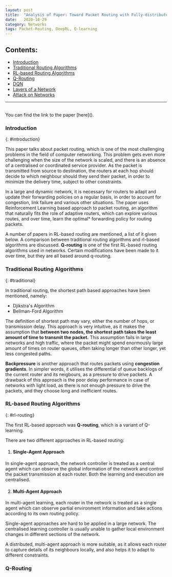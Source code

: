 ```yaml
---
layout: post
title:  "Analysis of Paper: Toward Packet Routing with Fully-distributed Multi-agent Deep Reinforcement Learning"
date:   2020-10-29 
category: Networks
tags: Packet-Routing, DeepRL, Q-learning
---
```

## Contents:
* [Introduction](#introduction)
* [Traditional Routing Algorithms](#traditional)
* [RL-based Routing Algorithms](#rl-routing)
* [Q-Routing](#q-routing)
* [DQN](#delay)
* [Layers of a Network](#layers)
* [Attack on Networks](#attack)

***  

<br/>
You can find the link to the paper [here]().

### Introduction
{: #introduction}

This paper talks about packet routing, which is one of the most challenging problems in the field of computer networking. This problem gets even more challenging when the size of the network is scaled, and there is an absence of a centralised or coordinated service provider. As the packet is transmitted from source to destination, the routers at each hop should decide to which neighbour should they send their packet, in order to minimize the delivery time, subject to other constraints.

In a large and dynamic network, it is necessary for routers to adapt and update their forwarding policies on a regular basis, in order to account for congestion, link failure and various other situations. The paper uses Reinforcement Learning based approach to packet routing, an algorithm that naturally fits the role of adaptive routers, which can explore various routes, and over time, learn the optimal* forwarding policy for routing packets.

A number of papers in RL-based routing are mentioned, a list of it given below. A comparison between traditional routing algorithms and rl-based algorithms are discussed. **Q-routing** is one of the first RL-based routing algorithms used in networks. Certain modifications have been made to it over time, but they are all based around q-routing.

### Traditional Routing Algorithms
{: #traditional}

In traditional routing, the shortest path based approaches have been mentioned, namely:
* Djikstra's Algorithm 
* Bellman-Ford Algorithm

The definition of shortest path may vary, either the number of hops, or transmission delay. This approach is very intuitive, as it makes the assumption that **between two nodes, the shortest path takes the least amount of time to transmit the packet.** This assumption fails in large networks and high traffic, where the packet might spend enormously large amount of times on router queues, often taking longer than other longer, yet less congested paths. 

**Backpressure** is another approach that routes packets using **congestion gradients**. In simpler words, it utilises the differential of queue backlogs of the current router and its neigbours, as a pressure to drive packets. A drawback of this approach is the poor delay performance in case of networks with light load, as there is not enough pressure to drive the packets, and they choose long and inefficient routes.

### RL-based Routing Algorithms
{: #rl-routing}

The first RL-based approach was **Q-routing**, which is a variant of Q-learning.

There are two different approaches in RL-based routing:

1. #### Single-Agent Approach
In single-agent approach, the network controller is treated as a central agent which can observe the global information of the network and control the packet transmission at each router. Both the learning and execution are centralised.

2. #### Multi-Agent Approach
In multi-agent learning, each router in the network is treated as a single agent which can observe partial environment information and take actions according to its own routing policy.

Single-agent approaches are hard to be applied in a large network. The centralised learning controller is usually unable to gather local environment changes in different sections of the network.

A distributed, multi-agent approach is more suitable, as it allows each router to capture details of its neighbours locally, and also helps it to adapt to different constraints.

### Q-Routing









